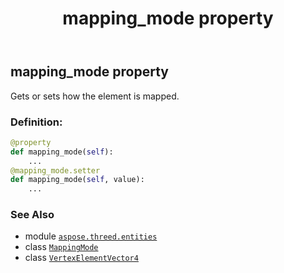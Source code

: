 ﻿---
title: mapping_mode property
second_title: Aspose.3D for Python via .NET API References
description: 
type: docs
weight: 90
url: /aspose.threed.entities/vertexelementvector4/mapping_mode/
is_root: false
---

## mapping_mode property


Gets or sets how the element is mapped.
### Definition:
```python
@property
def mapping_mode(self):
    ...
@mapping_mode.setter
def mapping_mode(self, value):
    ...
```

### See Also
* module [`aspose.threed.entities`](../../)
* class [`MappingMode`](/3d/python-net/aspose.threed.entities/mappingmode)
* class [`VertexElementVector4`](/3d/python-net/aspose.threed.entities/vertexelementvector4)
